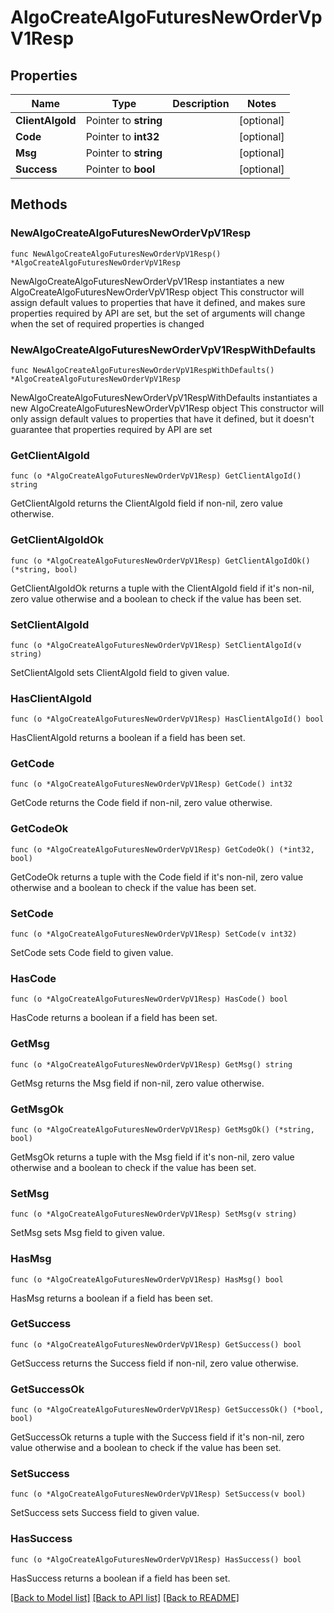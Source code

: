 # AlgoCreateAlgoFuturesNewOrderVpV1Resp

## Properties

Name | Type | Description | Notes
------------ | ------------- | ------------- | -------------
**ClientAlgoId** | Pointer to **string** |  | [optional] 
**Code** | Pointer to **int32** |  | [optional] 
**Msg** | Pointer to **string** |  | [optional] 
**Success** | Pointer to **bool** |  | [optional] 

## Methods

### NewAlgoCreateAlgoFuturesNewOrderVpV1Resp

`func NewAlgoCreateAlgoFuturesNewOrderVpV1Resp() *AlgoCreateAlgoFuturesNewOrderVpV1Resp`

NewAlgoCreateAlgoFuturesNewOrderVpV1Resp instantiates a new AlgoCreateAlgoFuturesNewOrderVpV1Resp object
This constructor will assign default values to properties that have it defined,
and makes sure properties required by API are set, but the set of arguments
will change when the set of required properties is changed

### NewAlgoCreateAlgoFuturesNewOrderVpV1RespWithDefaults

`func NewAlgoCreateAlgoFuturesNewOrderVpV1RespWithDefaults() *AlgoCreateAlgoFuturesNewOrderVpV1Resp`

NewAlgoCreateAlgoFuturesNewOrderVpV1RespWithDefaults instantiates a new AlgoCreateAlgoFuturesNewOrderVpV1Resp object
This constructor will only assign default values to properties that have it defined,
but it doesn't guarantee that properties required by API are set

### GetClientAlgoId

`func (o *AlgoCreateAlgoFuturesNewOrderVpV1Resp) GetClientAlgoId() string`

GetClientAlgoId returns the ClientAlgoId field if non-nil, zero value otherwise.

### GetClientAlgoIdOk

`func (o *AlgoCreateAlgoFuturesNewOrderVpV1Resp) GetClientAlgoIdOk() (*string, bool)`

GetClientAlgoIdOk returns a tuple with the ClientAlgoId field if it's non-nil, zero value otherwise
and a boolean to check if the value has been set.

### SetClientAlgoId

`func (o *AlgoCreateAlgoFuturesNewOrderVpV1Resp) SetClientAlgoId(v string)`

SetClientAlgoId sets ClientAlgoId field to given value.

### HasClientAlgoId

`func (o *AlgoCreateAlgoFuturesNewOrderVpV1Resp) HasClientAlgoId() bool`

HasClientAlgoId returns a boolean if a field has been set.

### GetCode

`func (o *AlgoCreateAlgoFuturesNewOrderVpV1Resp) GetCode() int32`

GetCode returns the Code field if non-nil, zero value otherwise.

### GetCodeOk

`func (o *AlgoCreateAlgoFuturesNewOrderVpV1Resp) GetCodeOk() (*int32, bool)`

GetCodeOk returns a tuple with the Code field if it's non-nil, zero value otherwise
and a boolean to check if the value has been set.

### SetCode

`func (o *AlgoCreateAlgoFuturesNewOrderVpV1Resp) SetCode(v int32)`

SetCode sets Code field to given value.

### HasCode

`func (o *AlgoCreateAlgoFuturesNewOrderVpV1Resp) HasCode() bool`

HasCode returns a boolean if a field has been set.

### GetMsg

`func (o *AlgoCreateAlgoFuturesNewOrderVpV1Resp) GetMsg() string`

GetMsg returns the Msg field if non-nil, zero value otherwise.

### GetMsgOk

`func (o *AlgoCreateAlgoFuturesNewOrderVpV1Resp) GetMsgOk() (*string, bool)`

GetMsgOk returns a tuple with the Msg field if it's non-nil, zero value otherwise
and a boolean to check if the value has been set.

### SetMsg

`func (o *AlgoCreateAlgoFuturesNewOrderVpV1Resp) SetMsg(v string)`

SetMsg sets Msg field to given value.

### HasMsg

`func (o *AlgoCreateAlgoFuturesNewOrderVpV1Resp) HasMsg() bool`

HasMsg returns a boolean if a field has been set.

### GetSuccess

`func (o *AlgoCreateAlgoFuturesNewOrderVpV1Resp) GetSuccess() bool`

GetSuccess returns the Success field if non-nil, zero value otherwise.

### GetSuccessOk

`func (o *AlgoCreateAlgoFuturesNewOrderVpV1Resp) GetSuccessOk() (*bool, bool)`

GetSuccessOk returns a tuple with the Success field if it's non-nil, zero value otherwise
and a boolean to check if the value has been set.

### SetSuccess

`func (o *AlgoCreateAlgoFuturesNewOrderVpV1Resp) SetSuccess(v bool)`

SetSuccess sets Success field to given value.

### HasSuccess

`func (o *AlgoCreateAlgoFuturesNewOrderVpV1Resp) HasSuccess() bool`

HasSuccess returns a boolean if a field has been set.


[[Back to Model list]](../README.md#documentation-for-models) [[Back to API list]](../README.md#documentation-for-api-endpoints) [[Back to README]](../README.md)


